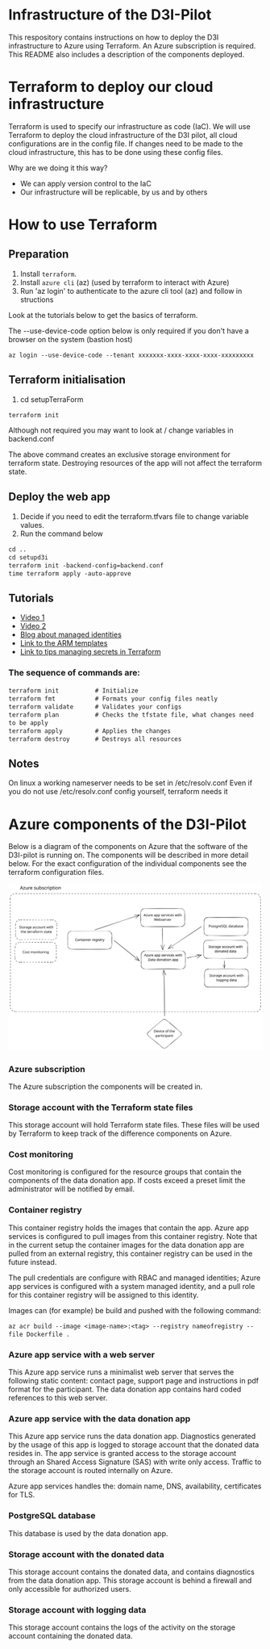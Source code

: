 # Infrastructure of the D3I-Pilot

This respository contains instructions on how to deploy the D3I infrastructure to Azure using Terraform. An Azure subscription is required.
This README also includes a description of the components deployed.

# Terraform to deploy our cloud infrastructure

Terraform is used to specify our infrastructure as code (IaC). We will use Terraform to deploy the cloud infrastructure of the D3I pilot, all cloud configurations are in the config file. If changes need to be made to the cloud infrastructure, this has to be done using these config files.

Why are we doing it this way?

- We can apply version control to the IaC
- Our infrastructure will be replicable, by us and by others

# How to use Terraform

## Preparation

1. Install `terraform`. 
2. Install `azure cli` (az) (used by terraform to interact with Azure)
3. Run 'az login' to authenticate to the azure cli tool (az) and follow in structions

Look at the tutorials below to get the basics of terraform. 

The --use-device-code option below is only required if you don't have a browser on the system (bastion host)

    az login --use-device-code --tenant xxxxxxx-xxxx-xxxx-xxxx-xxxxxxxxx

## Terraform initialisation

1. cd setupTerraForm
```
terraform init
```

Although not required you may want to look at / change variables in backend.conf

The above command creates an exclusive storage environment for terraform state.
Destroying resources of the app will not affect the terraform state.

## Deploy the web app

1. Decide if you need to edit the terraform.tfvars file to change variable values.
2. Run the command below

```
cd ..
cd setupd3i
terraform init -backend-config=backend.conf
time terraform apply -auto-approve
```

## Tutorials

- [Video 1](https://www.youtube.com/watch?v=7xngnjfIlK4)
- [Video 2](https://www.youtube.com/watch?v=RTEgE2lcyk4)
- [Blog about managed identities](https://pontifex.dev/posts/terraform-azure-managed-identity/)
- [Link to the ARM templates](https://docs.microsoft.com/en-au/azure/templates/)
- [Link to tips managing secrets in Terraform](https://blog.gruntwork.io/a-comprehensive-guide-to-managing-secrets-in-your-terraform-code-1d586955ace1)

### The sequence of commands are:

```
terraform init          # Initialize
terraform fmt           # Formats your config files neatly
terraform validate      # Validates your configs
terraform plan          # Checks the tfstate file, what changes need to be apply
terraform apply         # Applies the changes
terraform destroy       # Destroys all resources
```

## Notes

On linux a working nameserver needs to be set in /etc/resolv.conf
Even if you do not use /etc/resolv.conf config yourself, terraform needs it


# Azure components of the D3I-Pilot

Below is a diagram of the components on Azure that the software of the D3I-pilot is running on.
The components will be described in more detail below.
For the exact configuration of the individual components see the terraform configuration files.

![Azure components](/resources/Azure_components.svg)

### Azure subscription

The Azure subscription the components will be created in.

### Storage account with the Terraform state files

This storage account will hold Terraform state files. These files will be used by Terraform to keep track of the difference components on Azure.

### Cost monitoring

Cost monitoring is configured for the resource groups that contain the components of the data donation app. If costs exceed a preset limit the administrator will be notified by email.

### Container registry

This container registry holds the images that contain the app. Azure app services is configured to pull images from this container registry.
Note that in the current setup the container images for the data donation app are pulled from an external registry, this container registry can be used in the future instead.

The pull credentials are configure with RBAC and managed identities; Azure app services is configured with a system managed identity, and a pull role for this container registry will be assigned to this identity.

Images can (for example) be build and pushed with the following command: 

```
az acr build --image <image-name>:<tag> --registry nameofregistry --file Dockerfile .
```

### Azure app service with a web server

This Azure app service runs a minimalist web server that serves the following static content: contact page, support page and instructions in pdf format for the participant. The data donation app contains hard coded references to this web server.

### Azure app service with the data donation app

This Azure app service runs the data donation app. Diagnostics generated by the usage of this app is logged to storage account that the donated data resides in. 
The app service is granted access to the storage account through an Shared Access Signature (SAS) with write only access. Traffic to the storage account is routed internally on Azure.

Azure app services handles the: domain name, DNS, availability, certificates for TLS.

### PostgreSQL database

This database is used by the data donation app.

### Storage account with the donated data

This storage account contains the donated data, and contains diagnostics from the data donation app. This storage account is behind a firewall and only accessible for authorized users.

### Storage account with logging data

This storage account contains the logs of the activity on the storage account containing the donated data. 

